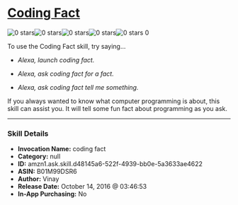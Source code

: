 # [Coding Fact](http://alexa.amazon.com/#skills/amzn1.ask.skill.d48145a6-522f-4939-bb0e-5a3633ae4622)
![0 stars](../../images/ic_star_border_black_18dp_1x.png)![0 stars](../../images/ic_star_border_black_18dp_1x.png)![0 stars](../../images/ic_star_border_black_18dp_1x.png)![0 stars](../../images/ic_star_border_black_18dp_1x.png)![0 stars](../../images/ic_star_border_black_18dp_1x.png) 0

To use the Coding Fact skill, try saying...

* *Alexa, launch coding fact.*

* *Alexa, ask coding fact for a fact.*

* *Alexa, ask coding fact tell me something.*

If you always wanted to know what computer programming is about, this skill can assist you. It will tell some fun fact about programming as you ask.

***

### Skill Details

* **Invocation Name:** coding fact
* **Category:** null
* **ID:** amzn1.ask.skill.d48145a6-522f-4939-bb0e-5a3633ae4622
* **ASIN:** B01M99DSR6
* **Author:** Vinay
* **Release Date:** October 14, 2016 @ 03:46:53
* **In-App Purchasing:** No
